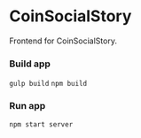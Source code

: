 # CoinSocialStory

Frontend for CoinSocialStory.

### Build app

```gulp build```
```npm build```

### Run app

```npm start server```